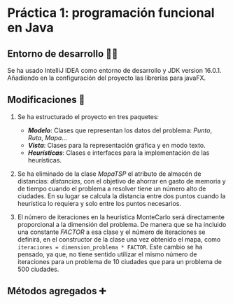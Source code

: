 # Práctica 1: programación funcional en Java

## Entorno de desarrollo 🔧💡
Se ha usado IntelliJ IDEA como entorno de desarrollo y JDK version 16.0.1. Añadiendo en la configuración del proyecto las librerías para javaFX.

## Modificaciones 📝
1. Se ha estructurado el proyecto en tres paquetes:
   -  _**Modelo**_: Clases que representan los datos del problema: _Punto_, _Ruta_, _Mapa_…
   - _**Vista**_: Clases para la representación gráfica y en modo texto.
   - _**Heurísticas**_: Clases e interfaces para la implementación de las heurísticas.


2. Se ha eliminado de la clase _MapaTSP_ el atributo de almacén de distancias: _distancias_, con el objetivo de ahorrar en gasto de memoria y de tiempo cuando el problema a resolver tiene un número alto de ciudades. En su lugar se calcula la distancia entre dos puntos cuando la heurística lo requiera y solo entre los puntos necesarios.


3. El número de iteraciones en la heurística MonteCarlo será directamente proporcional a la dimensión del problema. De manera que se ha incluido una constante _FACTOR_ a esa clase y el número de iteraciones se definirá, en el constructor de la clase una vez obtenido el mapa, como ``iteraciones = dimension_problema * FACTOR``. Este cambio se ha pensado, ya que, no tiene sentido utilizar el mismo número de iteraciones para un problema de 10 ciudades que para un problema de 500 ciudades. 

## Métodos agregados ➕

